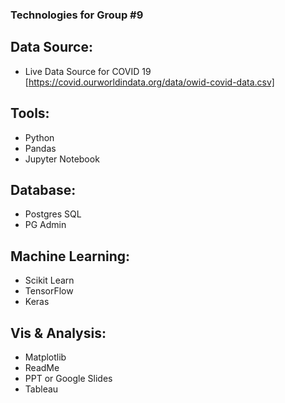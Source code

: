 ### Technologies for Group #9

## Data Source:  
- Live Data Source for COVID 19 [https://covid.ourworldindata.org/data/owid-covid-data.csv]

## Tools:
- Python
- Pandas
- Jupyter Notebook

## Database:  
- Postgres SQL
- PG Admin

## Machine Learning:  
- Scikit Learn
- TensorFlow
- Keras

## Vis & Analysis:  
- Matplotlib
- ReadMe
- PPT or Google Slides
- Tableau


